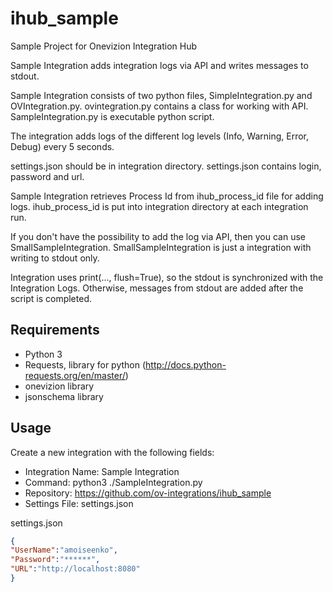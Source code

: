 # ihub_sample
Sample Project for Onevizion Integration Hub

Sample Integration adds integration logs via API and writes messages to stdout.

Sample Integration consists of two python files, SimpleIntegration.py and OVIntegration.py.
ovintegration.py contains a class for working with API. SampleIntegration.py is executable python script. 

The integration adds logs of the different log levels (Info, Warning, Error, Debug) every 5 seconds. 

settings.json should be in integration directory. settings.json contains login, password and url. 

Sample Integration retrieves Process Id from ihub_process_id file for adding logs. ihub_process_id is put into integration directory at each integration run.

If you don't have the possibility to add the log via API, then you can use SmallSampleIntegration. SmallSampleIntegration is just a integration with writing to stdout only.

Integration uses print(..., flush=True), so the stdout is synchronized with the Integration Logs. Otherwise, messages from stdout are added after the script is completed.

## Requirements
- Python 3
- Requests, library for python (http://docs.python-requests.org/en/master/)
- onevizion library
- jsonschema library

## Usage
Create a new integration with the following fields: 
- Integration Name: Sample Integration
- Command: python3 ./SampleIntegration.py
- Repository: https://github.com/ov-integrations/ihub_sample
- Settings File: settings.json


settings.json

```json
{
"UserName":"amoiseenko",
"Password":"******",
"URL":"http://localhost:8080"
}
```

